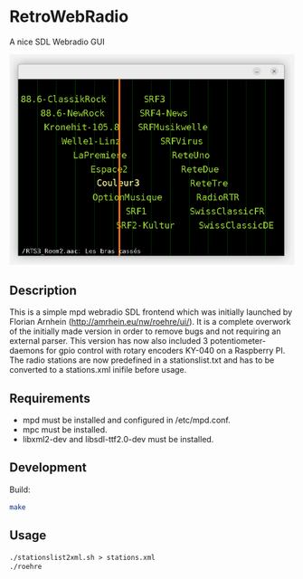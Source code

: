 # RetroWebRadio
A nice SDL Webradio GUI

![onb](https://github.com/dr-ni/RetroWebRadio/blob/main/screen.png)

## Description
This is a simple mpd webradio SDL frontend which was initially launched by Florian Arnhein (http://amrhein.eu/nw/roehre/ui/).
It is a complete overwork of the initially made version in order to remove bugs and not requiring an external parser.
This version has now also included 3 potentiometer-daemons for gpio control with rotary encoders KY-040 on a Raspberry PI.
The radio stations are now predefined in a stationslist.txt and has to be converted to a stations.xml inifile before usage.

## Requirements

- mpd must be installed and configured in /etc/mpd.conf.
- mpc must be installed.
- libxml2-dev and libsdl-ttf2.0-dev must be installed.

## Development

Build:
```sh
make
```

## Usage
```
./stationslist2xml.sh > stations.xml
./roehre
```

